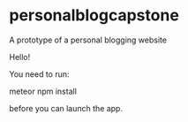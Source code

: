 # personalblogcapstone
A prototype of a personal blogging website

Hello!

You need to run:

meteor npm install 

before you can launch the app.

 